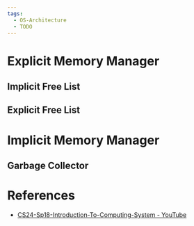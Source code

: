 ```yaml
---
tags:
  - OS-Architecture
  - TODO
---
```


# Explicit Memory Manager

## Implicit Free List

## Explicit Free List

# Implicit Memory Manager

## Garbage Collector

# References

- [CS24-Sp18-Introduction-To-Computing-System - YouTube](https://youtube.com/playlist?list=PL3swII2vlVoXiqUBV524pKEsP1iBN4UBU&si=B_w5UOwuIXVU-pq_)
